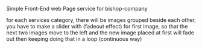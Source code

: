 Simple Front-End web Page service for bishop-company 

for each services category, there will be images grouped beside each other, you have to make a slider with (fadeout effect) for first image, so that
the next two images move to the left and the new image placed at first will fade out then keeping doing that in a loop (continuous way)
